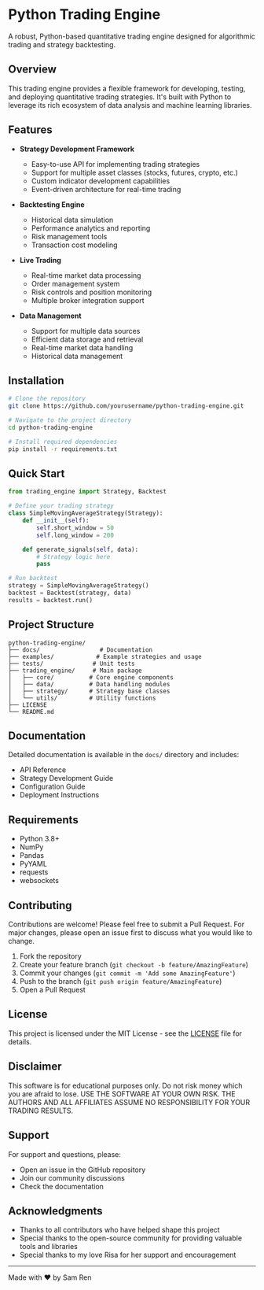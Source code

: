 # Python Trading Engine

A robust, Python-based quantitative trading engine designed for algorithmic trading and strategy backtesting.

## Overview

This trading engine provides a flexible framework for developing, testing, and deploying quantitative trading strategies. It's built with Python to leverage its rich ecosystem of data analysis and machine learning libraries.

## Features

- **Strategy Development Framework**
  - Easy-to-use API for implementing trading strategies
  - Support for multiple asset classes (stocks, futures, crypto, etc.)
  - Custom indicator development capabilities
  - Event-driven architecture for real-time trading

- **Backtesting Engine**
  - Historical data simulation
  - Performance analytics and reporting
  - Risk management tools
  - Transaction cost modeling

- **Live Trading**
  - Real-time market data processing
  - Order management system
  - Risk controls and position monitoring
  - Multiple broker integration support

- **Data Management**
  - Support for multiple data sources
  - Efficient data storage and retrieval
  - Real-time market data handling
  - Historical data management

## Installation

```bash
# Clone the repository
git clone https://github.com/yourusername/python-trading-engine.git

# Navigate to the project directory
cd python-trading-engine

# Install required dependencies
pip install -r requirements.txt
```

## Quick Start

```python
from trading_engine import Strategy, Backtest

# Define your trading strategy
class SimpleMovingAverageStrategy(Strategy):
    def __init__(self):
        self.short_window = 50
        self.long_window = 200

    def generate_signals(self, data):
        # Strategy logic here
        pass

# Run backtest
strategy = SimpleMovingAverageStrategy()
backtest = Backtest(strategy, data)
results = backtest.run()
```

## Project Structure

```
python-trading-engine/
├── docs/                 # Documentation
├── examples/            # Example strategies and usage
├── tests/              # Unit tests
├── trading_engine/     # Main package
│   ├── core/          # Core engine components
│   ├── data/          # Data handling modules
│   ├── strategy/      # Strategy base classes
│   └── utils/         # Utility functions
├── LICENSE
└── README.md
```

## Documentation

Detailed documentation is available in the `docs/` directory and includes:
- API Reference
- Strategy Development Guide
- Configuration Guide
- Deployment Instructions

## Requirements

- Python 3.8+
- NumPy
- Pandas
- PyYAML
- requests
- websockets

## Contributing

Contributions are welcome! Please feel free to submit a Pull Request. For major changes, please open an issue first to discuss what you would like to change.

1. Fork the repository
2. Create your feature branch (`git checkout -b feature/AmazingFeature`)
3. Commit your changes (`git commit -m 'Add some AmazingFeature'`)
4. Push to the branch (`git push origin feature/AmazingFeature`)
5. Open a Pull Request

## License

This project is licensed under the MIT License - see the [LICENSE](LICENSE) file for details.

## Disclaimer

This software is for educational purposes only. Do not risk money which you are afraid to lose. USE THE SOFTWARE AT YOUR OWN RISK. THE AUTHORS AND ALL AFFILIATES ASSUME NO RESPONSIBILITY FOR YOUR TRADING RESULTS.

## Support

For support and questions, please:
- Open an issue in the GitHub repository
- Join our community discussions
- Check the documentation

## Acknowledgments

- Thanks to all contributors who have helped shape this project
- Special thanks to the open-source community for providing valuable tools and libraries
- Special thanks to my love Risa for her support and encouragement
---

Made with ❤️ by Sam Ren